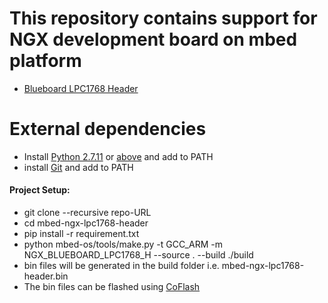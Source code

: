 # This repository contains support for NGX development board on mbed platform
* [Blueboard LPC1768 Header](https://ngxkart.com/collections/blueboard/products/blueboard-lpc1768-h)
<!-- * [LPC1768 Xplorer](https://ngxkart.com/collections/xplorer/products/lpc1768-xplorer)
* [mbed-Xpresso Baseboard](https://ngxkart.com/products/mbed-xpresso-baseboard?_pos=2&_sid=8b2764250&_ss=r) -->

# External dependencies
<!-- * install [VSCode]() -->
* Install [Python 2.7.11](https://www.python.org/download/releases/2.7/) or [above](https://www.python.org/downloads/release/python-383/) and add to PATH
* install [Git](https://git-scm.com/download/win) and add to PATH

#### Project Setup:
* git clone --recursive repo-URL
* cd mbed-ngx-lpc1768-header
* pip install -r requirement.txt
* python mbed-os/tools/make.py -t GCC_ARM -m NGX_BLUEBOARD_LPC1768_H --source . --build ./build
* bin files will be generated in the build folder i.e. mbed-ngx-lpc1768-header.bin
* The bin files can be flashed using [CoFlash]()

<!-- ###### Replace TARGET with below name while building:

* Blueboard LPC1768 Header : NGX_BLUEBOARD_LPC1768_H 
* LPC1768 Xplorer : NGX_LPC1768_Xplorer -->
